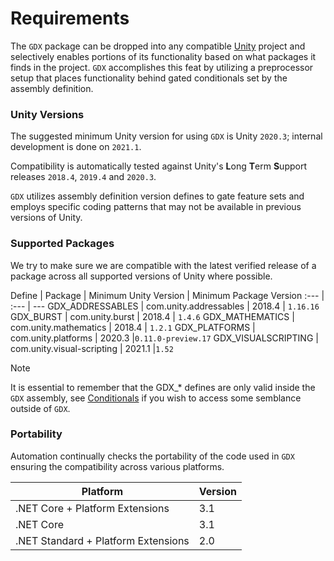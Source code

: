 # Requirements
The `GDX` package can be dropped into any compatible [Unity](http://unity3d.com) project and selectively enables portions of its functionality based on what packages it finds in the project. `GDX` accomplishes this feat by utilizing a preprocessor setup that places functionality behind gated conditionals set by the assembly definition.

### Unity Versions
The suggested minimum Unity version for using `GDX` is Unity `2020.3`; internal development is done on `2021.1`.

Compatibility is automatically tested against Unity's **L**ong **T**erm **S**upport releases `2018.4`, `2019.4` and `2020.3`.

`GDX` utilizes assembly definition version defines to gate feature sets and employs specific coding patterns that may not be available in previous versions of Unity.

### Supported Packages
We try to make sure we are compatible with the latest verified release of a package across all supported versions of Unity where possible.

Define | Package | Minimum Unity Version | Minimum Package Version
:--- | :--- | ---
GDX_ADDRESSABLES | com.unity.addressables | 2018.4 | `1.16.16`
GDX_BURST | com.unity.burst | 2018.4 | `1.4.6`
GDX_MATHEMATICS | com.unity.mathematics | 2018.4 | `1.2.1`
GDX_PLATFORMS | com.unity.platforms | 2020.3 |`0.11.0-preview.17`
GDX_VISUALSCRIPTING | com.unity.visual-scripting | 2021.1 |`1.52`

> [!NOTE]
> It is essential to remember that the GDX_* defines are only valid inside the `GDX` assembly, see [Conditionals](xref:GDX.Developer.Conditionals) if you wish to access some semblance outside of `GDX`.

### Portability
Automation continually checks the portability of the code used in `GDX` ensuring the compatibility across various platforms.

| Platform | Version |
| ------- | ------------------ |
| .NET Core + Platform Extensions | 3.1 |
| .NET Core | 3.1 |
| .NET Standard + Platform Extensions | 2.0 |